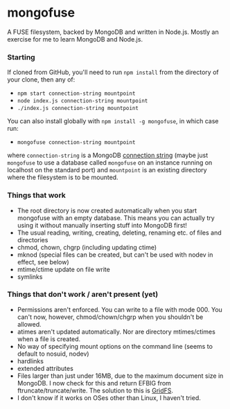 # mongofuse
A FUSE filesystem, backed by MongoDB and written in Node.js. Mostly an exercise for me to learn MongoDB and Node.js.

### Starting
If cloned from GitHub, you'll need to run `npm install` from the directory of
your clone, then any of:
* `npm start connection-string mountpoint`
* `node index.js connection-string mountpoint`
* `./index.js connection-string mountpoint`

You can also install globally with `npm install -g mongofuse`, in which case run:
* `mongofuse connection-string mountpoint`

where `connection-string` is a MongoDB [connection string](https://docs.mongodb.com/manual/reference/connection-string/)
(maybe just `mongofuse` to use a database called `mongofuse` on an instance
running on localhost on the standard port) and `mountpoint` is an existing
directory where the filesystem is to be mounted.

### Things that work
* The root directory is now created automatically when you start mongofuse with
an empty database. This means you can actually try using it without manually
inserting stuff into MongoDB first!
* The usual reading, writing, creating, deleting, renaming etc. of files and directories
* chmod, chown, chgrp (including updating ctime)
* mknod (special files can be created, but can't be used with nodev in effect, see below)
* mtime/ctime update on file write
* symlinks

### Things that don't work / aren't present (yet)
* Permissions aren't enforced. You can write to a file with mode 000.
You can't now, however, chmod/chown/chgrp when you shouldn't be allowed.
* atimes aren't updated automatically. Nor are directory mtimes/ctimes when a file is created.
* No way of specifying mount options on the command line (seems to default to nosuid, nodev)
* hardlinks
* extended attributes
* Files larger than just under 16MB, due to the maximum document size in MongoDB.
I now check for this and return EFBIG from ftruncate/truncate/write.
The solution to this is [GridFS](https://docs.mongodb.com/manual/core/gridfs/).
* I don't know if it works on OSes other than Linux, I haven't tried.
